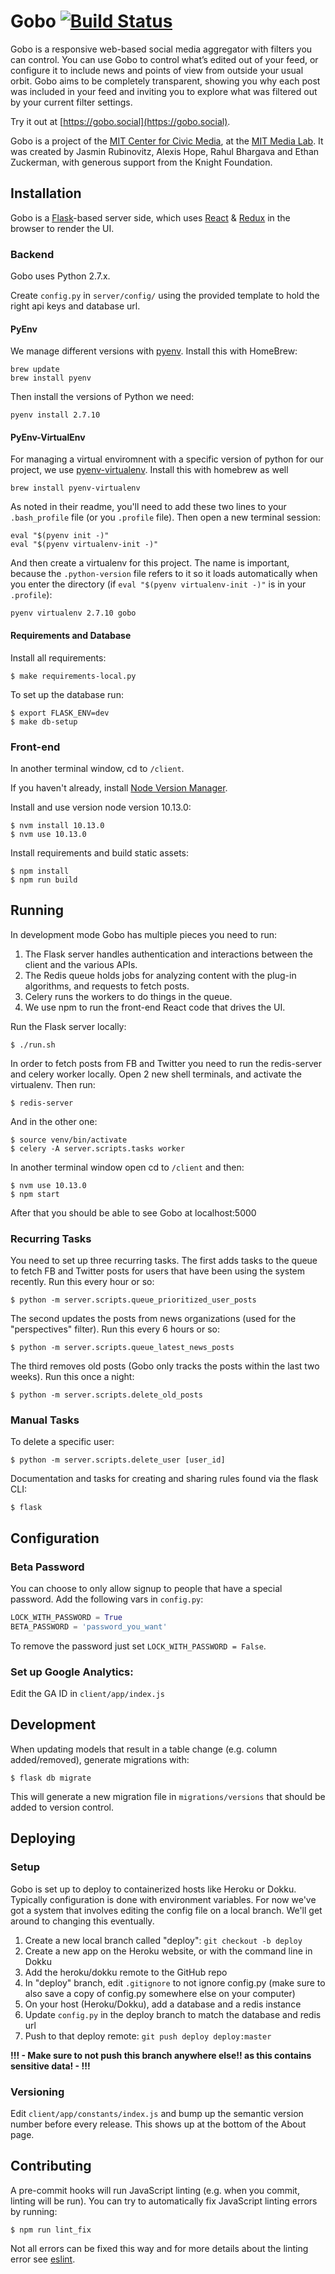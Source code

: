 Gobo [![Build Status](https://travis-ci.com/mitmedialab/gobo.svg?branch=master)](https://travis-ci.com/mitmedialab/gobo)
====

Gobo is a responsive web-based social media aggregator with filters you can control. You can use Gobo to control what’s edited out of your feed, or configure it to include news and points of view from outside your usual orbit. Gobo aims to be completely transparent, showing you why each post was included in your feed and inviting you to explore what was filtered out by your current filter settings.

Try it out at [https://gobo.social](https://gobo.social).

Gobo is a project of the [MIT Center for Civic Media](https://civic.mit.edu), at the [MIT Media Lab](https://media.mit.edu).  It was created by Jasmin Rubinovitz, Alexis Hope, Rahul Bhargava and Ethan Zuckerman, with generous support from the Knight Foundation.


Installation
------------

Gobo is a [Flask](http://flask.pocoo.org)-based server side, which uses [React](http://reactjs.org) & [Redux](https://github.com/reactjs/react-redux) in the browser to render the UI.

### Backend

Gobo uses Python 2.7.x.

Create `config.py` in `server/config/` using the provided template to hold the right api keys and database url.

#### PyEnv

We manage different versions with [pyenv](https://github.com/pyenv/pyenv). Install this with HomeBrew:
```
brew update
brew install pyenv
```

Then install the versions of Python we need:
```
pyenv install 2.7.10
```

#### PyEnv-VirtualEnv

For managing a virtual enviromnent with a specific version of python for our project, we use 
[pyenv-virtualenv](https://github.com/pyenv/pyenv-virtualenv). Install this with homebrew as well
```
brew install pyenv-virtualenv
```
As noted in their readme, you'll need to add these two lines to your `.bash_profile` file (or you `.profile` file). Then open a new terminal session:
```
eval "$(pyenv init -)"
eval "$(pyenv virtualenv-init -)"
```

And then create a virtualenv for this project.  The name is important, because the `.python-version` file
refers to it so it loads automatically when you enter the directory (if `eval "$(pyenv virtualenv-init -)"` 
is in your `.profile`):
```
pyenv virtualenv 2.7.10 gobo
```

#### Requirements and Database

Install all requirements:
```shell
$ make requirements-local.py
```

To set up the database run:
```shell
$ export FLASK_ENV=dev
$ make db-setup
```

### Front-end
In another terminal window, cd to `/client`.

If you haven't already, install [Node Version Manager](https://github.com/creationix/nvm).

Install and use version node version 10.13.0:
```shell
$ nvm install 10.13.0
$ nvm use 10.13.0
```

Install requirements and build static assets:
```shell
$ npm install
$ npm run build 
```

Running
-------

In development mode Gobo has multiple pieces you need to run:

1. The Flask server handles authentication and interactions between the client and the various APIs.
2. The Redis queue holds jobs for analyzing content with the plug-in algorithms, and requests to fetch posts.
3. Celery runs the workers to do things in the queue.
4. We use npm to run the front-end React code that drives the UI.

Run the Flask server locally:
```shell
$ ./run.sh
```

In order to fetch posts from FB and Twitter you need to run the redis-server and celery worker locally.  Open 2 new shell terminals, and activate the virtualenv. Then run:
```shell
$ redis-server
```

And in the other one:
```shell
$ source venv/bin/activate
$ celery -A server.scripts.tasks worker
```

In another terminal window open cd to `/client` and then:
```shell
$ nvm use 10.13.0
$ npm start
```

After that you should be able to see Gobo at localhost:5000


### Recurring Tasks

You need to set up three recurring tasks. The first adds tasks to the queue to fetch FB and Twitter posts for users that
have been using the system recently.  Run this every hour or so:
```shell
$ python -m server.scripts.queue_prioritized_user_posts
```

The second updates the posts from news organizations (used for the "perspectives" filter). Run this every 6 hours or so:
```shell
$ python -m server.scripts.queue_latest_news_posts
```

The third removes old posts (Gobo only tracks the posts within the last two weeks). Run this once a night:
```shell
$ python -m server.scripts.delete_old_posts
```

### Manual Tasks

To delete a specific user:
```shell
$ python -m server.scripts.delete_user [user_id]
```

Documentation and tasks for creating and sharing rules found via the flask CLI:
```shell
$ flask 
```

Configuration
-------------

### Beta Password

You can choose to only allow signup to people that have a special password.  Add the following vars in `config.py`:
```python
LOCK_WITH_PASSWORD = True
BETA_PASSWORD = 'password_you_want'
```
To remove the password just set `LOCK_WITH_PASSWORD = False`.

### Set up Google Analytics:

Edit the GA ID in `client/app/index.js`


Development
-----------

When updating models that result in a table change (e.g. column added/removed), generate migrations with:

```shell
$ flask db migrate
```

This will generate a new migration file in `migrations/versions` that should be added to version control.

Deploying
---------

### Setup

Gobo is set up to deploy to containerized hosts like Heroku or Dokku.  Typically configuration is done with environment variables.  For now we've got a system that involves editing the config file on a local branch.  We'll get around to changing this eventually.

1. Create a new local branch called "deploy": `git checkout -b deploy`
2. Create a new app on the Heroku website, or with the command line in Dokku
3. Add the heroku/dokku remote to the GitHub repo
4. In "deploy" branch, edit `.gitignore` to not ignore config.py (make sure to also save a copy of config.py somewhere else on your computer)
5. On your host (Heroku/Dokku), add a database and a redis instance
6. Update `config.py` in the deploy branch to match the database and redis url
7. Push to that deploy remote: `git push deploy deploy:master`
    
**!!! - Make sure to __**not push this branch**__ anywhere else!! as this contains sensitive data! - !!!**

### Versioning

Edit `client/app/constants/index.js` and bump up the semantic version number before every release.  This shows up at the bottom of the About page.

Contributing
------------

A pre-commit hooks will run JavaScript linting (e.g. when you commit, linting will be run). You can try to automatically fix JavaScript linting errors by running:

```shell
$ npm run lint_fix
```

Not all errors can be fixed this way and for more details about the linting error see [eslint](https://eslint.org).

